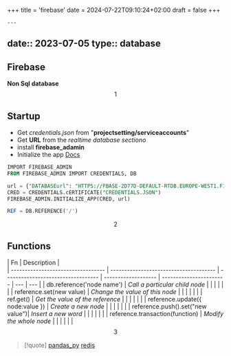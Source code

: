 +++
title = 'firebase'
date = 2024-07-22T09:10:24+02:00
draft = false
+++

    ---
date:: 2023-07-05
type:: database
--- 
## Firebase  
**Non Sql database**
$$1$$
## Startup 
- Get *credentials.json* from "**projectsetting/serviceaccounts**"
- Get **URL** from the *realtime database sectiono*
- install **firebase_adamin**
- Initialize the app
[Docs](https://firebase.google.com/docs/reference/functions/2nd-gen/python)

```sql
IMPORT FIREBASE_ADMIN
FROM FIREBASE_ADMIN IMPORT CREDENTIALS, DB

url = {"DATABASEurl": "HTTPS://FBASE-2D77D-DEFAULT-RTDB.EUROPE-WEST1.FIREBASEDATABASE.APP/"}
CRED = CREDENTIALS.cERTIFICATE("CREDENTIALS.JSON")
FIREBASE_ADMIN.INITIALIZE_APP(CRED, url)

REF = DB.REFERENCE('/')

```
$$2$$
## Functions 

| Fn                                 | Description                      |     
| ---------------------------------- | -------------------------------------- | ---------------------------------- | ------------------- | ----------------------- | --- | --- |
| db.reference('node name')        | *Call a particular child node*           |                                    |                     |                         |     |     |
| reference.set(new value)         | *Change the value of this node*          |                                    |                     |                         |     |     |
| ref.get()                        | *Get the value of the reference*         |                                    |                     |                         |     |     |
| reference.update({ node:value }) | *Create a new node*                      |                                    |                     |                         |     |     |
| reference.push().set("new value")| *Insert a new word*                       |                                    |                     |                         |     |     |
| reference.transaction(function)  | *Modify the whole node*                   |                                    |                     |                         |     |     |
$$3$$
>[!quote] [pandas_py](/obisdian_ntoes/notes_obsidian/ZPythonref/pandas_py.md) [redis](/databases/redis.md)